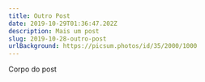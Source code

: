 ```yaml
---
title: Outro Post
date: 2019-10-29T01:36:47.202Z
description: Mais um post
slug: 2019-10-28-outro-post
urlBackground: https://picsum.photos/id/35/2000/1000
---
```


Corpo do post
